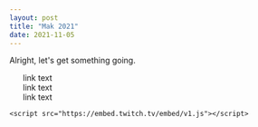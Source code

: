 ```yaml
---
layout: post
title: "Mak 2021"
date: 2021-11-05
---
```


Alright, let's get something going.

<ul style="list-style-type:none;">
<li><a href="https://youtube.com" style="text-decoration:none">link text</a> </li>
<li><a href="https://youtube.com" style="text-decoration:none">link text</a> </li> 
<li><a href="https://youtube.com" style="text-decoration:none">link text</a> </li>
</ul>


   

    
    <script src="https://embed.twitch.tv/embed/v1.js"></script>

   
    
